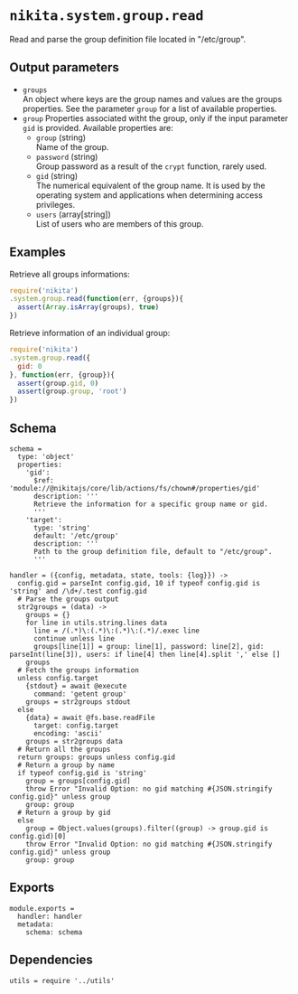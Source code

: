 
# `nikita.system.group.read`

Read and parse the group definition file located in "/etc/group".

## Output parameters

* `groups`   
  An object where keys are the group names and values are the groups properties.
  See the parameter `group` for a list of available properties.
* `group`
  Properties associated witht the group, only if the input parameter `gid` is
  provided. Available properties are:   
  * `group` (string)   
  Name of the group.
  * `password` (string)   
  Group password as a result of the `crypt` function, rarely used.
  * `gid` (string)   
  The numerical equivalent of the group name. It is used by the operating
  system and applications when determining access privileges.
  * `users` (array[string])   
  List of users who are members of this group.

## Examples

Retrieve all groups informations:

```js
require('nikita')
.system.group.read(function(err, {groups}){
  assert(Array.isArray(groups), true)
})
```

Retrieve information of an individual group:

```js
require('nikita')
.system.group.read({
  gid: 0
}, function(err, {group}){
  assert(group.gid, 0)
  assert(group.group, 'root')
})
```

## Schema

    schema =
      type: 'object'
      properties:
        'gid':
          $ref: 'module://@nikitajs/core/lib/actions/fs/chown#/properties/gid'
          description: '''
          Retrieve the information for a specific group name or gid.
          '''
        'target':
          type: 'string'
          default: '/etc/group'
          description: '''
          Path to the group definition file, default to "/etc/group".
          '''

    handler = ({config, metadata, state, tools: {log}}) ->
      config.gid = parseInt config.gid, 10 if typeof config.gid is 'string' and /\d+/.test config.gid
      # Parse the groups output
      str2groups = (data) ->
        groups = {}
        for line in utils.string.lines data
          line = /(.*)\:(.*)\:(.*)\:(.*)/.exec line
          continue unless line
          groups[line[1]] = group: line[1], password: line[2], gid: parseInt(line[3]), users: if line[4] then line[4].split ',' else []
        groups
      # Fetch the groups information
      unless config.target
        {stdout} = await @execute
          command: 'getent group'
        groups = str2groups stdout
      else
        {data} = await @fs.base.readFile
          target: config.target
          encoding: 'ascii'
        groups = str2groups data
      # Return all the groups
      return groups: groups unless config.gid
      # Return a group by name
      if typeof config.gid is 'string'
        group = groups[config.gid]
        throw Error "Invalid Option: no gid matching #{JSON.stringify config.gid}" unless group
        group: group
      # Return a group by gid
      else
        group = Object.values(groups).filter((group) -> group.gid is config.gid)[0]
        throw Error "Invalid Option: no gid matching #{JSON.stringify config.gid}" unless group
        group: group

## Exports

    module.exports =
      handler: handler
      metadata:
        schema: schema

## Dependencies

    utils = require '../utils'

